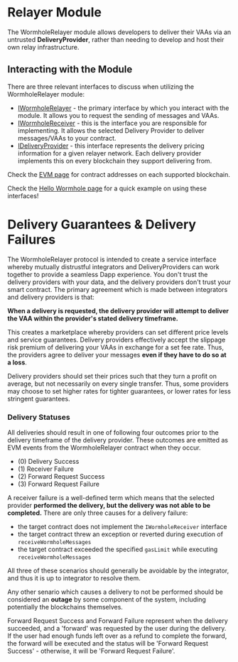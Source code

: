 # Relayer Module

The WormholeRelayer module allows developers to deliver their VAAs via an untrusted **DeliveryProvider**, rather than needing to develop and host their own relay infrastructure.

## Interacting with the Module

There are three relevant interfaces to discuss when utilizing the WormholeRelayer module:

- [IWormholeRelayer](https://github.com/wormhole-foundation/wormhole/blob/main/ethereum/contracts/interfaces/relayer/IWormholeRelayer.sol) - the primary interface by which you interact with the module. It allows you to request the sending of messages and VAAs.
- [IWormholeReceiver](https://github.com/wormhole-foundation/wormhole/blob/main/ethereum/contracts/interfaces/relayer/IWormholeReceiver.sol) - this is the interface you are responsible for implementing. It allows the selected Delivery Provider to deliver messages/VAAs to your contract.
- [IDeliveryProvider](https://github.com/wormhole-foundation/wormhole/blob/main/ethereum/contracts/interfaces/relayer/IDeliveryProvider.sol) - this interface represents the delivery pricing information for a given relayer network. Each delivery provider implements this on every blockchain they support delivering from.

Check the [EVM page](../evm/README.md) for contract addresses on each supported blockchain.

Check the [Hello Wormhole page](../../tutorials/quick-start/hello-wormhole/README.md) for a quick example on using these interfaces!

# Delivery Guarantees & Delivery Failures

The WormholeRelayer protocol is intended to create a service interface whereby mutually distrustful integrators and DeliveryProviders can work together to provide a seamless Dapp experience. You don't trust the delivery providers with your data, and the delivery providers don't trust your smart contract. The primary agreement which is made between integrators and delivery providers is that:

**When a delivery is requested, the delivery provider will attempt to deliver the VAA within the provider's stated delivery timeframe.**

This creates a marketplace whereby providers can set different price levels and service guarantees. Delivery providers effectively accept the slippage risk premium of delivering your VAAs in exchange for a set fee rate. Thus, the providers agree to deliver your messages **even if they have to do so at a loss**.

Delivery providers should set their prices such that they turn a profit on average, but not necessarily on every single transfer. Thus, some providers may choose to set higher rates for tighter guarantees, or lower rates for less stringent guarantees.


### Delivery Statuses

All deliveries should result in one of following four outcomes prior to the delivery timeframe of the delivery provider. These outcomes are emitted as EVM events from the WormholeRelayer contract when they occur.

- (0) Delivery Success
- (1) Receiver Failure
- (2) Forward Request Success
- (3) Forward Request Failure

A receiver failure is a well-defined term which means that the selected provider **performed the delivery, but the delivery was not able to be completed.** There are only three causes for a delivery failure:

- the target contract does not implement the `IWormholeReceiver` interface
- the target contract threw an exception or reverted during execution of `receiveWormholeMessages`
- the target contract exceeded the specified `gasLimit` while executing `receiveWormholeMessages`

All three of these scenarios should generally be avoidable by the integrator, and thus it is up to integrator to resolve them.

Any other senario which causes a delivery to not be performed should be considered an **outage** by some component of the system, including potentially the blockchains themselves.

Forward Request Success and Forward Failure represent when the delivery succeeded, and a 'forward' was requested by the user during the delivery. If the user had enough funds left over as a refund to complete the forward, the forward will be executed and the status will be 'Forward Request Success' - otherwise, it will be 'Forward Request Failure'.
